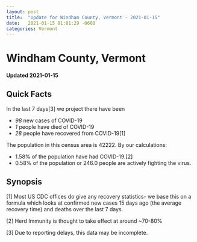 ```yaml
---
layout: post
title:  "Update for Windham County, Vermont - 2021-01-15"
date:   2021-01-15 01:01:29 -0600
categories: Vermont
---
```


# Windham County, Vermont
#### Updated 2021-01-15

## Quick Facts

In the last 7 days[3] we project there have been
- *98* new cases of COVID-19
- *1* people have died of COVID-19
- *28* people have recovered from COVID-19[1]

The population in this census area is 42222. By our calculations:
- 1.58% of the population have had COVID-19.[2]
- 0.58% of the population or 246.0 people are actively fighting the virus.

## Synopsis




[1] Most US CDC offices do give any recovery statistics- we base this on a formula which looks at confirmed new cases
15 days ago (the average recovery time) and deaths over the last 7 days.

[2] Herd Immunity is thought to take effect at around ~70-80%

[3] Due to reporting delays, this data may be incomplete.
 
    